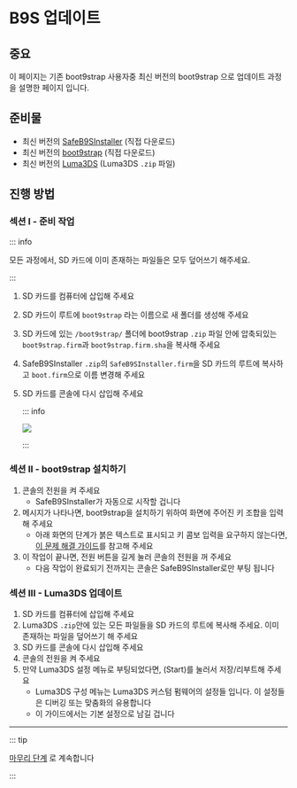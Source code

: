 # B9S 업데이트

## 중요

이 페이지는 기존 boot9strap 사용자중 최신 버전의 boot9strap 으로 업데이트 과정을 설명한 페이지 입니다.

## 준비물

- 최신 버전의 [SafeB9SInstaller](https://github.com/d0k3/SafeB9SInstaller/releases/download/v0.0.7/SafeB9SInstaller-20170605-122940.zip) (직접 다운로드)
- 최신 버전의 [boot9strap](https://github.com/SciresM/boot9strap/releases/download/1.4/boot9strap-1.4.zip) (직접 다운로드)
- 최신 버전의 [Luma3DS](https://github.com/LumaTeam/Luma3DS/releases/latest) (Luma3DS `.zip` 파일)

## 진행 방법

### 섹션 I - 준비 작업

::: info

모든 과정에서, SD 카드에 이미 존재하는 파일들은 모두 덮어쓰기 해주세요.

:::

1. SD 카드를 컴퓨터에 삽입해 주세요
2. SD 카드이 루트에 `boot9strap` 라는 이름으로 새 폴더를 생성해 주세요
3. SD 카드에 있는 `/boot9strap/` 폴더에 boot9strap `.zip` 파일 안에 압축되있는 `boot9strap.firm`과 `boot9strap.firm.sha`을 복사해 주세요
4. SafeB9SInstaller `.zip`의 `SafeB9SInstaller.firm`을 SD 카드의 루트에 복사하고 `boot.firm`으로 이름 변경해 주세요
5. SD 카드를 콘솔에 다시 삽입해 주세요

   ::: info

   ![](/images/screenshots/updateb9s-root-layout.png)

   :::

### 섹션 II - boot9strap 설치하기

1. 콘솔의 전원을 켜 주세요
   - SafeB9SInstaller가 자동으로 시작할 겁니다
2. 메시지가 나타나면, boot9strap을 설치하기 위하여 화면에 주어진 키 조합을 입력해 주세요
   - 아래 화면의 단계가 붉은 텍스트로 표시되고 키 콤보 입력을 요구하지 않는다면, [이 문제 해결 가이드](troubleshooting#issues-with-safeb9sinstaller)를 참고해 주세요
3. 이 작업이 끝나면, 전원 버튼을 길게 눌러 콘솔의 전원을 꺼 주세요
   - 다음 작업이 완료되기 전까지는 콘솔은 SafeB9SInstaller로만 부팅 됩니다

### 섹션 III - Luma3DS 업데이트

1. SD 카드를 컴퓨터에 삽입해 주세요
2. Luma3DS `.zip`안에 있는 모든 파일들을 SD 카드의 루트에 복사해 주세요. 이미 존재하는 파일을 덮어쓰기 해 주세요
3. SD 카드를 콘솔에 다시 삽입해 주세요
4. 콘솔의 전원을 켜 주세요
5. 만약 Luma3DS 설정 메뉴로 부팅되었다면, (Start)를 눌러서 저장/리부트해 주세요
   - Luma3DS 구성 메뉴는 Luma3DS 커스텀 펌웨어의 설정들 입니다. 이 설정들은 디버깅 또는 맞춤화의 유용합니다
   - 이 가이드에서는 기본 설정으로 남길 겁니다

___

::: tip

[마무리 단계](finalizing-setup) 로 계속합니다

:::
